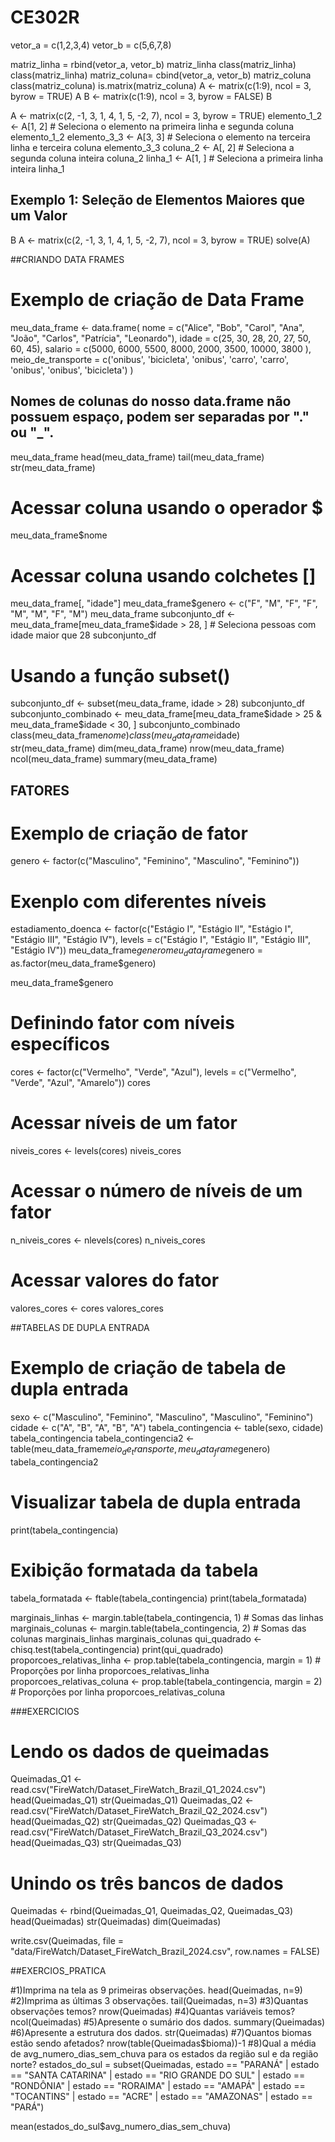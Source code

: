# CE302R
vetor_a = c(1,2,3,4)
vetor_b = c(5,6,7,8)

matriz_linha = rbind(vetor_a, 
                     vetor_b)
matriz_linha
class(matriz_linha)
class(matriz_linha)
matriz_coluna= cbind(vetor_a, 
                     vetor_b)
matriz_coluna
class(matriz_coluna)
is.matrix(matriz_coluna)
A <- matrix(c(1:9), 
            ncol = 3,
            byrow = TRUE)
A
B <- matrix(c(1:9), 
            ncol = 3, 
            byrow = FALSE)
B


A <- matrix(c(2, -1, 3, 
              1, 4, 1, 
              5, -2, 7), 
            ncol = 3, 
            byrow = TRUE)
elemento_1_2 <- A[1, 2]  # Seleciona o elemento na primeira linha e segunda coluna 
elemento_1_2
elemento_3_3 <- A[3, 3]  # Seleciona o elemento na terceira linha e terceira coluna 
elemento_3_3
coluna_2 <- A[, 2]  # Seleciona a segunda coluna inteira 
coluna_2
linha_1 <- A[1, ]   # Seleciona a primeira linha inteira 
linha_1
## Exemplo 1: Seleção de Elementos Maiores que um Valor
B
A <- matrix(c(2, -1, 3, 
              1, 4, 1, 
              5, -2, 7), 
            ncol = 3, 
            byrow = TRUE)
solve(A)

##CRIANDO DATA FRAMES

# Exemplo de criação de Data Frame
meu_data_frame <- data.frame(
  nome = c("Alice", "Bob", "Carol", "Ana", "João", "Carlos", "Patrícia", "Leonardo"),
  idade = c(25, 30, 28, 20, 27, 50, 60, 45),
  salario = c(5000, 6000, 5500, 8000, 2000, 3500, 10000, 3800 ), 
  meio_de_transporte = c('onibus', 'bicicleta', 'onibus', 'carro', 'carro', 'onibus', 'onibus', 'bicicleta')
)

## Nomes de colunas do nosso data.frame não possuem espaço, podem ser separadas por "." ou "_".

meu_data_frame
head(meu_data_frame)
tail(meu_data_frame)
str(meu_data_frame)
# Acessar coluna usando o operador $

meu_data_frame$nome
# Acessar coluna usando colchetes []

meu_data_frame[, "idade"]
meu_data_frame$genero <- c("F", "M", "F", "F", "M", "M", "F", "M")
meu_data_frame
subconjunto_df <- meu_data_frame[meu_data_frame$idade > 28, ]  # Seleciona pessoas com idade maior que 28
subconjunto_df
# Usando a função subset()
subconjunto_df <- subset(meu_data_frame, idade > 28)
subconjunto_df
subconjunto_combinado <- meu_data_frame[meu_data_frame$idade > 25 & meu_data_frame$idade < 30, ]
subconjunto_combinado
class(meu_data_frame$nome)
class(meu_data_frame$idade)
str(meu_data_frame)
dim(meu_data_frame)
nrow(meu_data_frame)
ncol(meu_data_frame)
summary(meu_data_frame)

## FATORES

# Exemplo de criação de fator
genero <- factor(c("Masculino", "Feminino", "Masculino", "Feminino"))

# Exenplo com diferentes níveis
estadiamento_doenca <- factor(c("Estágio I", "Estágio II", "Estágio I", "Estágio III", "Estágio IV"), 
                              levels = c("Estágio I", "Estágio II", "Estágio III", "Estágio IV"))
meu_data_frame$genero                              
meu_data_frame$genero = as.factor(meu_data_frame$genero)

meu_data_frame$genero
# Definindo fator com níveis específicos
cores <- factor(c("Vermelho", "Verde", "Azul"), levels = c("Vermelho", "Verde", "Azul", "Amarelo"))
cores
# Acessar níveis de um fator
niveis_cores <- levels(cores)
niveis_cores
# Acessar o número de níveis de um fator
n_niveis_cores <- nlevels(cores)
n_niveis_cores
# Acessar valores do fator
valores_cores <- cores
valores_cores

##TABELAS DE DUPLA ENTRADA

# Exemplo de criação de tabela de dupla entrada
sexo <- c("Masculino", "Feminino", "Masculino", "Masculino", "Feminino")
cidade <- c("A", "B", "A", "B", "A")
tabela_contingencia <- table(sexo, cidade)
tabela_contingencia
tabela_contingencia2 <- table(meu_data_frame$meio_de_transporte, meu_data_frame$genero)
tabela_contingencia2
# Visualizar tabela de dupla entrada
print(tabela_contingencia)
# Exibição formatada da tabela
tabela_formatada <- ftable(tabela_contingencia)
print(tabela_formatada)

marginais_linhas <- margin.table(tabela_contingencia, 1)  # Somas das linhas
marginais_colunas <- margin.table(tabela_contingencia, 2)  # Somas das colunas
marginais_linhas
marginais_colunas
qui_quadrado <- chisq.test(tabela_contingencia)
print(qui_quadrado)
proporcoes_relativas_linha <- prop.table(tabela_contingencia, margin = 1)  # Proporções por linha
proporcoes_relativas_linha
proporcoes_relativas_coluna <- prop.table(tabela_contingencia, margin = 2)  # Proporções por linha
proporcoes_relativas_coluna

###EXERCICIOS

# Lendo os dados de queimadas
Queimadas_Q1 <- read.csv("FireWatch/Dataset_FireWatch_Brazil_Q1_2024.csv")
head(Queimadas_Q1)
str(Queimadas_Q1)
Queimadas_Q2 <- read.csv("FireWatch/Dataset_FireWatch_Brazil_Q2_2024.csv")
head(Queimadas_Q2)
str(Queimadas_Q2)
Queimadas_Q3 <- read.csv("FireWatch/Dataset_FireWatch_Brazil_Q3_2024.csv")
head(Queimadas_Q3)
str(Queimadas_Q3)
# Unindo os três bancos de dados
Queimadas <- rbind(Queimadas_Q1, Queimadas_Q2, Queimadas_Q3)
head(Queimadas)
str(Queimadas)
dim(Queimadas)

write.csv(Queimadas, file = "data/FireWatch/Dataset_FireWatch_Brazil_2024.csv", row.names = FALSE)

##EXERCIOS_PRATICA

#1)Imprima na tela as 9 primeiras observações.
head(Queimadas, n=9)
#2)Imprima as últimas 3 observações.
tail(Queimadas, n=3)
#3)Quantas observações temos?
nrow(Queimadas)
#4)Quantas variáveis temos?
ncol(Queimadas)
#5)Apresente o sumário dos dados.
summary(Queimadas)
#6)Apresente a estrutura dos dados.
str(Queimadas)
#7)Quantos biomas estão sendo afetados?
nrow(table(Queimadas$bioma))-1
#8)Qual a média de avg_numero_dias_sem_chuva para os estados da região sul e da região norte?
estados_do_sul = subset(Queimadas, estado == "PARANÁ" | estado == "SANTA CATARINA" | estado == "RIO GRANDE DO SUL" | estado == "RONDÔNIA" |
estado == "RORAIMA" | estado == "AMAPÁ" | estado == "TOCANTINS" | estado == "ACRE" | estado == "AMAZONAS" | estado == "PARÁ")

mean(estados_do_sul$avg_numero_dias_sem_chuva)


